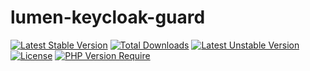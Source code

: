 # lumen-keycloak-guard
[![Latest Stable Version](http://poser.pugx.org/voopite/lumen-keycloak-guard/v)](https://packagist.org/packages/voopite/lumen-keycloak-guard) 
[![Total Downloads](http://poser.pugx.org/voopite/lumen-keycloak-guard/downloads)](https://packagist.org/packages/voopite/lumen-keycloak-guard) 
[![Latest Unstable Version](http://poser.pugx.org/voopite/lumen-keycloak-guard/v/unstable)](https://packagist.org/packages/voopite/lumen-keycloak-guard) [![License](http://poser.pugx.org/voopite/lumen-keycloak-guard/license)](https://packagist.org/packages/voopite/lumen-keycloak-guard) 
[![PHP Version Require](http://poser.pugx.org/voopite/lumen-keycloak-guard/require/php)](https://packagist.org/packages/voopite/lumen-keycloak-guard)

